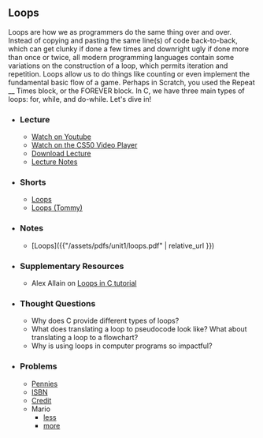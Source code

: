 ## Loops

Loops are how we as programmers do the same thing over and over. Instead of copying and pasting the same line(s) of code back-to-back, which can get clunky if done a few times and downright ugly if done more than once or twice, all modern programming languages contain some variations on the construction of a loop, which permits iteration and repetition. Loops allow us to do things like counting or even implement the fundamental basic flow of a game. Perhaps in Scratch, you used the Repeat __ Times block, or the FOREVER block. In C, we have three main types of loops: for, while, and do-while. Let's dive in!

- ### Lecture
  - <a href="https://www.youtube.com/embed/EApk15pCIEA?start=348&end=697" target="_blank">Watch on Youtube</a>
  - <a href="https://video.cs50.net/2017/fall/lectures/1?t=5m48s" target="_blank">Watch on the CS50 Video Player</a>
  - <a href="http://cdn.cs50.net/2017/fall/lectures/1/lecture1-720p.mp4?download" target="_blank">Download Lecture</a>
  - <a href="https://docs.cs50.net/2017/fall/notes/1/lecture1.html#c" target="_blank">Lecture Notes</a>

- ### Shorts
  - <a href="https://www.youtube.com/embed/WgX8e_O7eG8" target="_blank">Loops</a>
  - <a href="https://www.youtube.com/embed/HHmiHx7GGLE" target="_blank">Loops (Tommy)</a>

- ### Notes
  - [Loops]({{"/assets/pdfs/unit1/loops.pdf" | relative_url }})

- ### Supplementary Resources
  - Alex Allain on <a href="https://www.cprogramming.com/tutorial/c/lesson3.html" target="_blank">Loops in C tutorial</a>

- ### Thought Questions
  - Why does C provide different types of loops?
  - What does translating a loop to pseudocode look like? What about translating a loop to a flowchart?
  - Why is using loops in computer programs so impactful?

- ### Problems
  - <a href="https://docs.cs50.net/2018/ap/problems/pennies/pennies.html" target="_blank">Pennies</a>
  - <a href="https://docs.cs50.net/2018/ap/problems/isbn/isbn.html" target="_blank">ISBN</a>
  - <a href="https://docs.cs50.net/2018/ap/problems/credit/credit.html" target="_blank">Credit</a>
  - Mario
    - <a href="https://docs.cs50.net/2018/ap/problems/mario/less/mario.html" target="_blank">less</a>
    - <a href="https://docs.cs50.net/2018/ap/problems/mario/more/mario.html" target="_blank">more</a>
  


